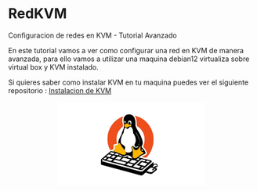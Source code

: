 # RedKVM
Configuracion de redes en KVM - Tutorial Avanzado

En este tutorial vamos a ver como configurar una red en KVM de manera avanzada, para ello vamos a utilizar una maquina debian12 virtualiza sobre virtual box y KVM instalado.

Si quieres saber como instalar KVM en tu maquina puedes ver el siguiente repositorio : [Instalacion de KVM](https://github.com/AdrianCE94/Instalacion-KVM)

<p align="center">
    <img src="imgs/descarga.png" width="300">
</p>

